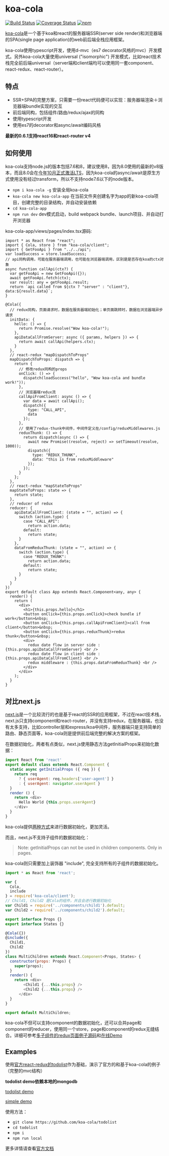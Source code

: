 
# koa-cola
[![Build Status](https://travis-ci.org/hcnode/koa-cola.svg?branch=master)](https://travis-ci.org/hcnode/koa-cola)
[![Coverage Status](https://coveralls.io/repos/github/hcnode/koa-cola/badge.svg?branch=master)](https://coveralls.io/github/hcnode/koa-cola?branch=master)
[![npm](https://img.shields.io/npm/v/koa-cola.svg)](https://www.npmjs.com/package/koa-cola)

[koa-cola](http://www.koa-cola.com)是一个基于koa和react的服务器端SSR(server side render)和浏览器端的SPA(single page application)的web前后端全栈应用框架。

koa-cola使用typescript开发，使用d-mvc（es7 decorator风格的mvc）开发模式。另外koa-cola大量使用universal ("isomorphic") 开发模式，比如react技术栈完全前后端universal（server端和client端均可以使用同一套component、react-redux、react-router）。

## 特点
* SSR+SPA的完整方案，只需要一份react代码便可以实现：服务器端渲染＋浏览器端bundle实现的交互
* 前后端同构，包括组件/路由/redux/ajax的同构
* 使用typescript开发
* 使用es7的decorator和async/await编码风格

**最新的0.6.1支持react16和react-router v4**

## 如何使用

koa-cola支持node.js的版本包括7.6和8，建议使用8，因为8.0使用的最新的v8版本，而且8.0会在[今年10月正式激活LTS](https://github.com/nodejs/LTS)，因为koa-cola的async/await是原生方式使用没有经过transform，所以不支持node7.6以下的node版本。

* `npm i koa-cola -g` 安装全局koa-cola
* `koa-cola new koa-cola-app` 在当前文件夹创建名字为app的新koa-cola项目，创建完整的目录结构，并自动安装依赖
* `cd koa-cola-app`
* `npm run dev` dev模式启动，build webpack bundle、launch项目、并自动打开浏览器

koa-cola-app/views/pages/index.tsx源码:
```tsx
import * as React from "react";
import { Cola, store } from "koa-cola/client";
import { GetFooApi } from "../../api";
var loadSuccess = store.loadSuccess;
// api同构调用，可能在服务器端调用，也可能在浏览器端调用，区别是是否存在koa的ctx对象
async function callApi(ctx?) {
  var getFooApi = new GetFooApi({});
  await getFooApi.fetch(ctx);
  var result: any = getFooApi.result;
  return `api called from ${ctx ? "server" : "client"}, data:${result.data}`;
}

@Cola({
  // redux同构，页面请求时，数据在服务器端初始化；单页面跳转时，数据在浏览器端异步请求
  initData: {
    hello: () => {
      return Promise.resolve("Wow koa-cola!");
    },
    apiDataCallFromServer: async ({ params, helpers }) => {
      return await callApi(helpers.ctx);
    }
  },
  // react-redux "mapDispatchToProps"
  mapDispatchToProps: dispatch => {
    return {
      // 修改redux同构的props
      onClick: () => {
        dispatch(loadSuccess("hello", "Wow koa-cola and bundle work!"));
      },
      // 浏览器端redux流
      callApiFromClient: async () => {
        var data = await callApi();
        dispatch({
          type: "CALL_API",
          data
        });
      },
      // 使用了redux-thunk中间件，中间件定义在/config/reduxMiddlewares.js
      reduxThunk: () => {
        return dispatch(async () => {
          await new Promise((resolve, reject) => setTimeout(resolve, 1000));
          dispatch({
            type: "REDUX_THUNK",
            data: "this is from reduxMiddleware"
          });
        });
      }
    };
  },
  // react-redux "mapStateToProps"
  mapStateToProps: state => {
    return state;
  },
  // reducer of redux
  reducer: {
    apiDataCallFromClient: (state = "", action) => {
      switch (action.type) {
        case "CALL_API":
          return action.data;
        default:
          return state;
      }
    },
    dataFromReduxThunk: (state = "", action) => {
      switch (action.type) {
        case "REDUX_THUNK":
          return action.data;
        default:
          return state;
      }
    }
  }
})
export default class App extends React.Component<any, any> {
  render() {
    return (
      <div>
        <h1>{this.props.hello}</h1>
        <button onClick={this.props.onClick}>check bundle if work</button>&nbsp;
        <button onClick={this.props.callApiFromClient}>call from client</button>&nbsp;
        <button onClick={this.props.reduxThunk}>redux thunk</button>&nbsp;
        <div>
          redux date flow in server side : {this.props.apiDataCallFromServer} <br />
          redux date flow in client side : {this.props.apiDataCallFromClient} <br />
          redux middleware : {this.props.dataFromReduxThunk} <br />
        </div>
      </div>
    );
  }
}

```

## 对比next.js

[next.js](https://github.com/zeit/next.js)是一个比较流行的也是基于react的SSR的应用框架，不过在react技术栈，next.js只支持component和react-router，并没有支持redux，在服务器端，也没有太多支持，比如controller层和express/koa中间件，服务器端只是支持简单的路由、静态页面等，koa-cola则是提供前后端完整的解决方案的框架。

在数据初始化，两者有点类似，next.js使用静态方法getInitialProps来初始化数据：
```javascript
import React from 'react'
export default class extends React.Component {
  static async getInitialProps ({ req }) {
    return req
      ? { userAgent: req.headers['user-agent'] }
      : { userAgent: navigator.userAgent }
  }
  render () {
    return <div>
      Hello World {this.props.userAgent}
    </div>
  }
}
```

koa-cola提供[两种方式](http://koa-cola.com/doc/tip1-react-init.html)来进行数据初始化，更加灵活。

而且，next.js不支持子组件的数据初始化：

> Note: getInitialProps can not be used in children components. Only in pages.

koa-cola则只需要加上装饰器 "include", 完全支持所有的子组件的数据初始化。

```javascript
import * as React from 'react';

var {
  Cola,
  include
} = require('koa-cola/client');
// Child1, Child2 是Cola的组件，并且会进行数据初始化
var Child1 = require('../components/child1').default;
var Child2 = require('../components/child2').default;

export interface Props {}
export interface States {}

@Cola({})
@include({
  Child1,
  Child2
})
class MultiChildren extends React.Component<Props, States> {
  constructor(props: Props) {
    super(props);
  }
  render() {
    return <div>
        <Child1 {...this.props} />
        <Child2 {...this.props} />
      </div>
  }
}

export default MultiChildren;

```

koa-cola不但可以支持component的数据初始化，还可以合并page和component的reducer，使用同一个store，page和component的redux无缝结合。详细可参考[多子组件的redux页面例子源码](https://github.com/hcnode/koa-cola/blob/master/app_test/views/pages/multiChildren.tsx)和[在线Demo](http://koa-cola.com:3001/multiChildren)


## Examples
使用[官方react-redux的todolist](http://redux.js.org/docs/basics/UsageWithReact.html)作为基础，演示了官方的和基于koa-cola的例子（完整的mvc结构）

**todolist demo依赖本地的mongodb**

[todolist demo](http://23.105.199.73)

[simple demo](http://23.105.199.73/demo/)

使用方法：
* `git clone https://github.com/koa-cola/todolist`
* `cd todolist`
* `npm i`
* `npm run local`

更多详情请查看[官方文档](http://koa-cola.com/doc/index.html)

